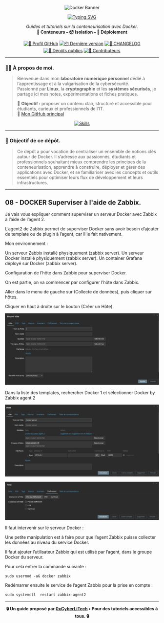 <div align="center">

  ![Docker Banner](https://thingsolver.com/wp-content/uploads/docker-cover.png)

  <a href="https://github.com/0xCyberLiTech">
    <img src="https://readme-typing-svg.herokuapp.com?font=Fira+Code&size=32&pause=1000&color=D14A4A&center=true&vCenter=true&width=700&lines=CONTENEURISATION+AVEC+DOCKER;Docker+•+Docker+Compose+•+Portainer;Tutoriels+et+Guides+Pratiques" alt="Typing SVG" />
  </a>

  <p align="center">
    <em>Guides et tutoriels sur la conteneurisation avec Docker.</em><br>
    <b>🐳 Conteneurs – 📦 Isolation – 🚀 Déploiement</b>
  </p>

  [![🔗 Profil GitHub](https://img.shields.io/badge/Profil-GitHub-181717?logo=github&style=flat-square)](https://github.com/0xCyberLiTech)
  [![📦 Dernière version](https://img.shields.io/github/v/release/0xCyberLiTech/Docker?label=version&style=flat-square&color=blue)](https://github.com/0xCyberLiTech/Docker/releases/latest)
  [![📄 CHANGELOG](https://img.shields.io/badge/📄%20Changelog-Docker-blue?style=flat-square)](https://github.com/0xCyberLiTech/Docker/blob/main/CHANGELOG.md)
  [![📂 Dépôts publics](https://img.shields.io/badge/Dépôts-publics-blue?style=flat-square)](https://github.com/0xCyberLiTech?tab=repositories)
  [![👥 Contributeurs](https://img.shields.io/badge/👥%20Contributeurs-cliquez%20ici-007ec6?style=flat-square)](https://github.com/0xCyberLiTech/Docker/graphs/contributors)

</div>

---

### 👨‍💻 **À propos de moi.**

> Bienvenue dans mon **laboratoire numérique personnel** dédié à l’apprentissage et à la vulgarisation de la cybersécurité.  
> Passionné par **Linux**, la **cryptographie** et les **systèmes sécurisés**, je partage ici mes notes, expérimentations et fiches pratiques.  
>  
> 🎯 **Objectif :** proposer un contenu clair, structuré et accessible pour étudiants, curieux et professionnels de l’IT.  
> 🔗 [Mon GitHub principal](https://github.com/0xCyberLiTech)

<p align="center">
  <a href="https://skillicons.dev">
    <img src="https://skillicons.dev/icons?i=linux,debian,bash,docker,nginx,git,vim" alt="Skills" />
  </a>
</p>

---

### 🎯 **Objectif de ce dépôt.**

> Ce dépôt a pour vocation de centraliser un ensemble de notions clés autour de Docker. Il s’adresse aux passionnés, étudiants et professionnels souhaitant mieux comprendre les principes de la conteneurisation,
> apprendre à construire, déployer et gérer des applications avec Docker, et se familiariser avec les concepts et outils essentiels pour optimiser leurs flux de développement et leurs infrastructures.

---

## 08 - DOCKER Superviser à l'aide de Zabbix.

Je vais vous expliquer comment superviser un serveur Docker avec Zabbix à l’aide de l’agent 2.

L’agent2 de Zabbix permet de superviser Docker sans avoir besoin d’ajouter de template ou de plugin à l’agent, car il le fait nativement.

Mon environnement :

Un serveur Zabbix installé physiquement (zabbix server).
Un serveur Docker installé physiquement (zabbix server).
Un container Grafana déployé sur Docker (zabbix server).

Configuration de l’hôte dans Zabbix pour superviser Docker.

On est partie, on va commencer par configurer l’hôte dans Zabbix.

Aller dans le menu de gauche sur (Collecte de données), puis cliquer sur hôtes.

Cliquer en haut à droite sur le bouton (Créer un Hôte).

![Docker-01.png](./images/Docker-01.png)

Dans la liste des templates, rechercher Docker 1 et sélectionner Docker by Zabbix agent 2

![Docker-02.png](./images/Docker-02.png)

![Docker-03.png](./images/Docker-03.png)

Il faut intervenir sur le serveur Docker :

Une petite manipulation est à faire pour que l’agent Zabbix puisse collecter les données au niveau du service Docker.

Il faut ajouter l’utilisateur Zabbix qui est utilisé par l’agent, dans le groupe Docker du serveur.

Pour cela entrer la commande suivante :

```
sudo usermod -aG docker zabbix
```

Redémarrer ensuite le service de l’agent Zabbix pour la prise en compte :

```
sudo systemctl  restart zabbix-agent2
```

---

<p align="center">
  <b>🔒 Un guide proposé par <a href="https://github.com/0xCyberLiTech">0xCyberLiTech</a> • Pour des tutoriels accessibles à tous. 🔒</b>
</p>

